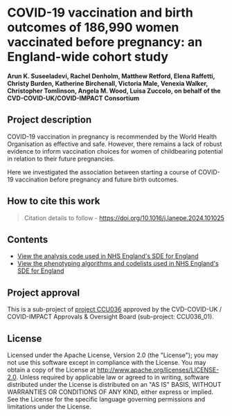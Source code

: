 # COVID-19 vaccination and birth outcomes of 186,990 women vaccinated before pregnancy: an England-wide cohort study

**Arun K. Suseeladevi, Rachel Denholm, Matthew Retford, Elena Raffetti, Christy Burden, Katherine Birchenall, Victoria Male, Venexia Walker, Christopher Tomlinson, Angela M. Wood, Luisa Zuccolo, on behalf of the CVD-COVID-UK/COVID-IMPACT Consortium**

## Project description

COVID-19 vaccination in pregnancy is recommended by the World Health Organisation as effective and safe. However, there remains a lack of robust evidence to inform vaccination choices for women of childbearing potential in relation to their future pregnancies.

Here we investigated the association between starting a course of COVID-19 vaccination before pregnancy and future birth outcomes.

## How to cite this work
> Citation details to follow - https://doi.org/10.1016/j.lanepe.2024.101025

## Contents

* [View the analysis code used in NHS England's SDE for England](https://github.com/BHFDSC/CCU036_01/tree/main/code)
* [View the phenotyping algorithms and codelists used in NHS England's SDE for England](https://github.com/BHFDSC/CCU036_01/tree/main/phenotypes)

## Project approval

This is a sub-project of [project CCU036](https://github.com/BHFDSC/CCU036) approved by the CVD-COVID-UK / COVID-IMPACT Approvals & Oversight Board (sub-project: CCU036_01).

## License

Licensed under the Apache License, Version 2.0 (the "License"); you may not use this software except in compliance with the License. You may obtain a copy of the License at http://www.apache.org/licenses/LICENSE-2.0. Unless required by applicable law or agreed to in writing, software distributed under the License is distributed on an "AS IS" BASIS, WITHOUT WARRANTIES OR CONDITIONS OF ANY KIND, either express or implied. See the License for the specific language governing permissions and limitations under the License.
